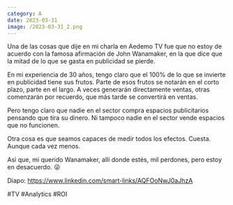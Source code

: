 ```yaml
--- 
category: A 
date: 2023-03-31 
image: /2023-03-31_2.png 
--- 
```


Una de las cosas que dije en mi charla en Aedemo TV fue que no estoy de acuerdo con la famosa afirmación de John Wanamaker, en la que dice que la mitad de lo que se gasta en publicidad se pierde.

En mi experiencia de 30 años, tengo claro que el 100% de lo que se invierte en publicidad tiene sus frutos. Parte de esos frutos se notarán en el corto plazo, parte en el largo. A veces generarán directamente ventas, otras comenzarán por recuerdo, que más tarde se convertirá en ventas. 

Pero tengo claro que nadie en el sector compra espacios publicitarios pensando que tira su dinero. Ni tampoco nadie en el sector vende espacios que no funcionen. 

Otra cosa es que seamos capaces de medir todos los efectos. Cuesta. Aunque cada vez menos. 

Asi que, mi querido Wanamaker, allí donde estés, mil perdones, pero estoy en desacuerdo. 😜 

Diapo: https://www.linkedin.com/smart-links/AQFOoNwJ0aJhzA

#TV #Analytics #ROI